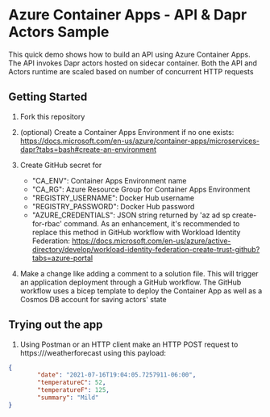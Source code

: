 # Azure Container Apps - API & Dapr Actors Sample

This quick demo shows how to build an API using Azure Container Apps. The API invokes Dapr actors hosted on sidecar container. Both the API and Actors runtime are scaled based on number of concurrent HTTP requests

## Getting Started

1. Fork this repository

2. (optional) Create a Container Apps Environment if no one exists: https://docs.microsoft.com/en-us/azure/container-apps/microservices-dapr?tabs=bash#create-an-environment

3. Create GitHub secret for
    - "CA_ENV": Container Apps Environment name
    - "CA_RG": Azure Resource Group for Container Apps Environment
    - "REGISTRY_USERNAME": Docker Hub username
    - "REGISTRY_PASSWORD": Docker Hub password
    - "AZURE_CREDENTIALS": JSON string returned by 'az ad sp create-for-rbac' command. As an enhancement, it's recommended to replace this method in GitHub workflow with Workload Identity Federation: https://docs.microsoft.com/en-us/azure/active-directory/develop/workload-identity-federation-create-trust-github?tabs=azure-portal

4. Make a change like adding a comment to a solution file. This will trigger an application deployment through a GitHub workflow. The GitHub workflow uses a bicep template to deploy the Container App as well as a Cosmos DB account for saving actors' state

## Trying out the app

1. Using Postman or an HTTP client make an HTTP POST request to https://<container-app-url>/weatherforecast using this payload:

```json
{
        "date": "2021-07-16T19:04:05.7257911-06:00",
        "temperatureC": 52,
        "temperatureF": 125,
        "summary": "Mild"
}
```
